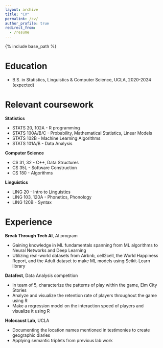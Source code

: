 ```yaml
---
layout: archive
title: "CV"
permalink: /cv/
author_profile: true
redirect_from:
  - /resume
---
```


{% include base_path %}

Education
======
* B.S. in Statistics, Linguistics & Computer Science, UCLA, 2020-2024 (expected)

Relevant coursework
======
**Statistics**
* STATS 20, 102A - R programming 
* STATS 100A/B/C - Probability, Mathematical Statistics, Linear Models
* STATS 102B - Machine Learning Algorithms
* STATS 101A/B - Data Analysis

**Computer Science**
* CS 31, 32 - C++, Data Structures
* CS 35L - Software Construction
* CS 180 - Algorithms

**Linguistics**
* LING 20 - Intro to Linguistics
* LING 103, 120A - Phonetics, Phonology
* LING 120B - Syntax

Experience
======
**Break Through Tech AI**, AI program
* Gaining knowledge in ML fundamentals spanning from ML algorithms to Neural Networks and Deep Learning
* Utilizing real-world datasets from Airbnb, cell2cell, the World Happiness Report, and the Adult dataset to make ML models using Scikit-Learn library

**Datafest**, Data Analysis competition
* In team of 5, characterize the patterns of play within the game, Elm City Stories
* Analyze and visualize the retention rate of players throughout the game using R
* Make a regression model on the interaction speed of players and visualize it using R

**Holocaust Lab**, UCLA  
* Documenting the location names mentioned in testimonies to create geographic diaries
* Applying semantic triplets from previous lab work



